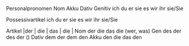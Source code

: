 Personalpronomen 
Nom  Akku  Dativ  Genitiv
ich
du
er
sie
es
wir
ihr
sie/Sie


Possessivartikel
ich
du
er
sie
es
wir
ihr
sie/Sie

Artikel
      |der  |  die  |  das  |   die  |
Nom    der    die    das    die  (wer, was)
Gen    des    der    des    der  ()
Dativ  dem    der    dem    den
Akku   den    die    das    den

